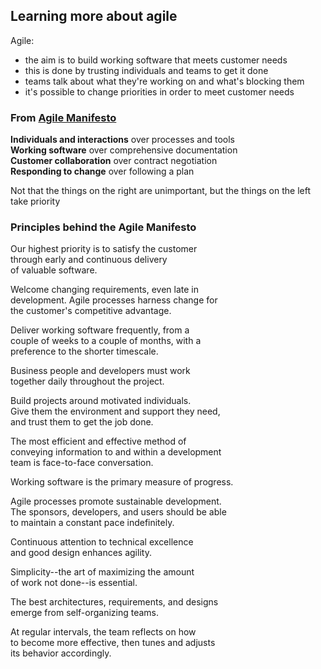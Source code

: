 ## Learning more about agile

Agile:
- the aim is to build working software that meets customer needs
- this is done by trusting individuals and teams to get it done
- teams talk about what they're working on and what's blocking them
- it's possible to change priorities in order to meet customer needs


### From [Agile Manifesto](http://agilemanifesto.org/)
**Individuals and interactions** over processes and tools  
**Working software** over comprehensive documentation  
**Customer collaboration** over contract negotiation  
**Responding to change** over following a plan  

Not that the things on the right are unimportant, but the things on the left take priority  

### Principles behind the Agile Manifesto

Our highest priority is to satisfy the customer  
through early and continuous delivery  
of valuable software.  

Welcome changing requirements, even late in  
development. Agile processes harness change for  
the customer's competitive advantage.  

Deliver working software frequently, from a  
couple of weeks to a couple of months, with a  
preference to the shorter timescale.  

Business people and developers must work  
together daily throughout the project.  

Build projects around motivated individuals.  
Give them the environment and support they need,  
and trust them to get the job done.  

The most efficient and effective method of  
conveying information to and within a development  
team is face-to-face conversation.  

Working software is the primary measure of progress.  

Agile processes promote sustainable development.  
The sponsors, developers, and users should be able  
to maintain a constant pace indefinitely.  

Continuous attention to technical excellence  
and good design enhances agility.  

Simplicity--the art of maximizing the amount  
of work not done--is essential.  

The best architectures, requirements, and designs  
emerge from self-organizing teams.  

At regular intervals, the team reflects on how  
to become more effective, then tunes and adjusts  
its behavior accordingly.  
